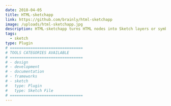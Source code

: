 ```yaml
---
date: 2018-04-05
title: HTML-sketchapp
link: https://github.com/brainly/html-sketchapp
image: /uploads/html-sketchapp.jpg
description: HTML-sketchapp turns HTML nodes into Sketch layers or symbols. Additionally, it allows to export shared text styles and document colors.
tags:
  - sketch
type: Plugin
# ================================
# TOOLS CATEGORIES AVAILABLE
# ================================
# - design
# - development
# - documentation
# - frameworks
# - sketch
#   type: Plugin
#   type: Sketch File
# ================================
---
```

